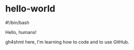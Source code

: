 # hello-world

#!/bin/bash

Hello, humans!

gh4shmt here, I'm learning how to code and to use GitHub.
